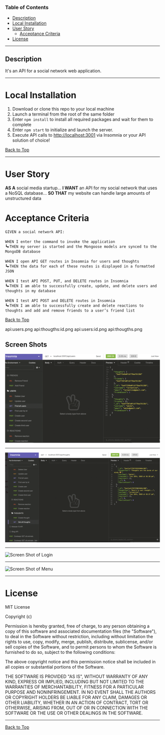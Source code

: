 
### Table of Contents

- [Description](#description)
- [Local Installation](#local-installation)
- [User Story](#user-story)
  - [Acceptance Criteria](#acceptance-criteria)
- [License](#license)

---

## Description

It's an API for a social network web application.


---

# Local Installation

1. Download or clone this repo to your local machine
2. Launch a terminal from the root of the same folder
3. Enter `npm install` to install all required packages and wait for them to complete
4. Enter `npm start` to initialize and launch the server.
5. Execute API calls to [http://localhost:3001](http://localhost:3001) via Insomnia or your API solution of choice!

[Back to Top](#table-of-contents)

---

# User Story

**AS A** social media startup... **I WANT** an API for my social network that uses a NoSQL database... **SO THAT** my website can handle large amounts of unstructured data

# Acceptance Criteria

```
GIVEN a social network API:

WHEN I enter the command to invoke the application
┗►THEN my server is started and the Mongoose models are synced to the MongoDB database

WHEN I open API GET routes in Insomnia for users and thoughts
┗►THEN the data for each of these routes is displayed in a formatted JSON

WHEN I test API POST, PUT, and DELETE routes in Insomnia
┗►THEN I am able to successfully create, update, and delete users and thoughts in my database

WHEN I test API POST and DELETE routes in Insomnia
┗►THEN I am able to successfully create and delete reactions to thoughts and add and remove friends to a user’s friend list
```

[Back to Top](#table-of-contents)

api:users.png
api:thougths:id.png
api:users:id.png
api:thougths.png


## Screen Shots

![Screen Shot of Home](./pics/api/users.png)

---
![Screen Shot of Signup](./pics/api/thoughts.png)

---
![Screen Shot of Login](./pics/api/users/id.png)

---
![Screen Shot of Menu](./pics/api/thoughts/id.png)

---

# License

MIT License

Copyright (c)

Permission is hereby granted, free of charge, to any person obtaining a copy
of this software and associated documentation files (the "Software"), to deal
in the Software without restriction, including without limitation the rights
to use, copy, modify, merge, publish, distribute, sublicense, and/or sell
copies of the Software, and to permit persons to whom the Software is
furnished to do so, subject to the following conditions:

The above copyright notice and this permission notice shall be included in all
copies or substantial portions of the Software.

THE SOFTWARE IS PROVIDED "AS IS", WITHOUT WARRANTY OF ANY KIND, EXPRESS OR
IMPLIED, INCLUDING BUT NOT LIMITED TO THE WARRANTIES OF MERCHANTABILITY,
FITNESS FOR A PARTICULAR PURPOSE AND NONINFRINGEMENT. IN NO EVENT SHALL THE
AUTHORS OR COPYRIGHT HOLDERS BE LIABLE FOR ANY CLAIM, DAMAGES OR OTHER
LIABILITY, WHETHER IN AN ACTION OF CONTRACT, TORT OR OTHERWISE, ARISING FROM,
OUT OF OR IN CONNECTION WITH THE SOFTWARE OR THE USE OR OTHER DEALINGS IN THE
SOFTWARE.



---


[Back to Top](#table-of-contents)
